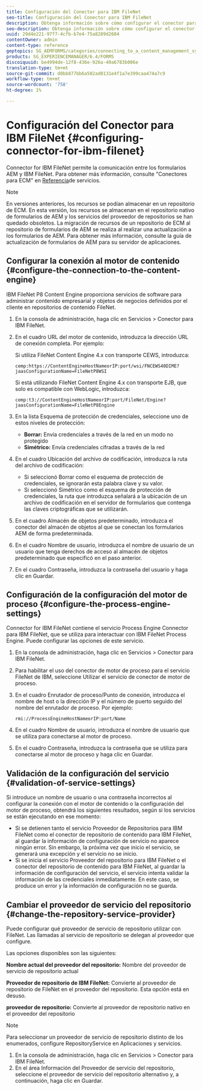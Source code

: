 ```yaml
---
title: Configuración del Conector para IBM FileNet
seo-title: Configuración del Conector para IBM FileNet
description: Obtenga información sobre cómo configurar el conector para IBM FileNet para permitir la comunicación entre los formularios AEM y IBM FileNet.
seo-description: Obtenga información sobre cómo configurar el conector para IBM FileNet para permitir la comunicación entre los formularios AEM y IBM FileNet.
uuid: 29d4e221-97f7-4cfb-b7e4-75a8289d2604
contentOwner: admin
content-type: reference
geptopics: SG_AEMFORMS/categories/connecting_to_a_content_management_system
products: SG_EXPERIENCEMANAGER/6.4/FORMS
discoiquuid: be4994de-12f8-436e-926a-49a6783b006e
translation-type: tm+mt
source-git-commit: d0bb877bb6a502ad0131e4f1a7e399caa474a7c9
workflow-type: tm+mt
source-wordcount: '758'
ht-degree: 1%

---
```



# Configuración del Conector para IBM FileNet {#configuring-connector-for-ibm-filenet}

Connector for IBM FileNet permite la comunicación entre los formularios AEM y IBM FileNet. Para obtener más información, consulte &quot;Conectores para ECM&quot; en [Referencia](https://www.adobe.com/go/learn_aemforms_services_63)de servicios.

>[!NOTE]
>
>En versiones anteriores, los recursos se podían almacenar en un repositorio de ECM. En esta versión, los recursos se almacenan en el repositorio nativo de formularios de AEM y los servicios del proveedor de repositorios se han quedado obsoletos. La migración de recursos de un repositorio de ECM al repositorio de formularios de AEM se realiza al realizar una actualización a los formularios de AEM. Para obtener más información, consulte la guía de actualización de formularios de AEM para su servidor de aplicaciones.

## Configurar la conexión al motor de contenido {#configure-the-connection-to-the-content-engine}

IBM FileNet P8 Content Engine proporciona servicios de software para administrar contenido empresarial y objetos de negocios definidos por el cliente en repositorios de contenido FileNet.

1. En la consola de administración, haga clic en Servicios > Conector para IBM FileNet.
1. En el cuadro URL del motor de contenido, introduzca la dirección URL de conexión completa. Por ejemplo:

   Si utiliza FileNet Content Engine 4.x con transporte CEWS, introduzca:

   `cemp:https://ContentEngineHostNameorIP:port/wsi/FNCEWS40DIME?jaasConfigurationName=FileNetP8WSI`

   Si está utilizando FileNet Content Engine 4.x con transporte EJB, que solo es compatible con WebLogic, introduzca:

   `cemp:t3://ContentEngineHostNameorIP:port/FileNet/Engine?jaasConfigurationName=FileNetP8Engine`

1. En la lista Esquema de protección de credenciales, seleccione uno de estos niveles de protección:

   * **Borrar:** Envía credenciales a través de la red en un modo no protegido
   * **Simétrico:** Envía credenciales cifradas a través de la red

1. En el cuadro Ubicación del archivo de codificación, introduzca la ruta del archivo de codificación:

   * Si seleccionó Borrar como el esquema de protección de credenciales, se ignorarán esta palabra clave y su valor.
   * Si seleccionó Simétrico como el esquema de protección de credenciales, la ruta que introduzca señalará a la ubicación de un archivo de codificación en el servidor de formularios que contenga las claves criptográficas que se utilizarán.

1. En el cuadro Almacén de objetos predeterminado, introduzca el conector del almacén de objetos al que se conectan los formularios AEM de forma predeterminada.
1. En el cuadro Nombre de usuario, introduzca el nombre de usuario de un usuario que tenga derechos de acceso al almacén de objetos predeterminado que especificó en el paso anterior.
1. En el cuadro Contraseña, introduzca la contraseña del usuario y haga clic en Guardar.

## Configuración de la configuración del motor de proceso {#configure-the-process-engine-settings}

Connector for IBM FileNet contiene el servicio Process Engine Connector para IBM FileNet, que se utiliza para interactuar con IBM FileNet Process Engine. Puede configurar las opciones de este servicio.

1. En la consola de administración, haga clic en Servicios > Conector para IBM FileNet.
1. Para habilitar el uso del conector de motor de proceso para el servicio FileNet de IBM, seleccione Utilizar el servicio de conector de motor de proceso.
1. En el cuadro Enrutador de proceso/Punto de conexión, introduzca el nombre de host o la dirección IP y el número de puerto seguido del nombre del enrutador de proceso. Por ejemplo:

   `rmi://ProcessEngineHostNameorIP:port/Name`

1. En el cuadro Nombre de usuario, introduzca el nombre de usuario que se utiliza para conectarse al motor de proceso.
1. En el cuadro Contraseña, introduzca la contraseña que se utiliza para conectarse al motor de proceso y haga clic en Guardar.

## Validación de la configuración del servicio {#validation-of-service-settings}

Si introduce un nombre de usuario o una contraseña incorrectos al configurar la conexión con el motor de contenido o la configuración del motor de proceso, obtendrá los siguientes resultados, según si los servicios se están ejecutando en ese momento:

* Si se detienen tanto el servicio Proveedor de Repositorios para IBM FileNet como el conector de repositorio de contenido para IBM FileNet, al guardar la información de configuración de servicio no aparece ningún error. Sin embargo, la próxima vez que inicio el servicio, se generará una excepción y el servicio no se inicio.
* Si se inicia el servicio Proveedor del repositorio para IBM FileNet o el conector del repositorio de contenido para IBM FileNet, al guardar la información de configuración del servicio, el servicio intenta validar la información de las credenciales inmediatamente. En este caso, se produce un error y la información de configuración no se guarda.

## Cambiar el proveedor de servicio del repositorio {#change-the-repository-service-provider}

Puede configurar qué proveedor de servicio de repositorio utilizar con FileNet. Las llamadas al servicio de repositorio se delegan al proveedor que configure.

Las opciones disponibles son las siguientes:

**Nombre actual del proveedor del repositorio:** Nombre del proveedor de servicio de repositorio actual

**Proveedor de repositorio de IBM FileNet:** Convierte al proveedor de repositorio de FileNet en el proveedor del repositorio. Esta opción está en desuso.

**proveedor de repositorio:** Convierte al proveedor de repositorio nativo en el proveedor del repositorio

>[!NOTE]
>
>Para seleccionar un proveedor de servicio de repositorio distinto de los enumerados, configure RepositoryService en Aplicaciones y servicios. <!-- Fix broken link(See Managing Services) -->

1. En la consola de administración, haga clic en Servicios > Conector para IBM FileNet.
1. En el área Información del Proveedor de servicio del repositorio, seleccione el proveedor de servicio del repositorio alternativo y, a continuación, haga clic en Guardar.
